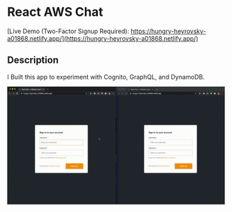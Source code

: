 # React AWS Chat

[Live Demo (Two-Factor Signup Required): https://hungry-heyrovsky-a01868.netlify.app/](https://hungry-heyrovsky-a01868.netlify.app/)

## Description 

I Built this app to experiment with Cognito, GraphQL, and DynamoDB.

![Chat Demo](assets/chat.gif)